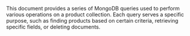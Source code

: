 This document provides a series of MongoDB queries used to perform various operations on a product collection. Each query serves a specific purpose, such as finding products based on certain criteria, retrieving specific fields, or deleting documents.

